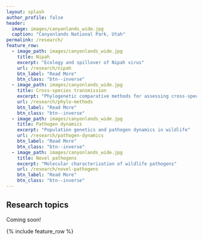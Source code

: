 ```yaml
---
layout: splash
author_profile: false
header:
  image: images/canyonlands_wide.jpg
  caption: "Canyonlands National Park, Utah"
permalink: /research/
feature_row:
  - image_path: images/canyonlands_wide.jpg
    title: Nipah
    excerpt: "Ecology and spillover of Nipah virus"
    url: /research/nipah
    btn_label: "Read More"
    btn_class: "btn--inverse"
  - image_path: images/canyonlands_wide.jpg
    title: Cross-species transmission
    excerpt: "Phylogenetic comparative methods for assessing cross-species transmission"
    url: /research/phylo-methods
    btn_label: "Read More"
    btn_class: "btn--inverse"
  - image_path: images/canyonlands_wide.jpg
    title: Pathogen dynamics
    excerpt: "Population genetics and pathogen dynamics in wildlife"
    url: /research/pathogen-dynamics
    btn_label: "Read More"
    btn_class: "btn--inverse"
  - image_path: images/canyonlands_wide.jpg
    title: Novel pathogens
    excerpt: "Molecular characterization of wildlife pathogens"
    url: /research/novel-pathogens
    btn_label: "Read More"
    btn_class: "btn--inverse"
---
```


## Research topics

Coming soon!

{% include feature_row %}
<!--
## Research Topics

{% include feature_row %}
 -->